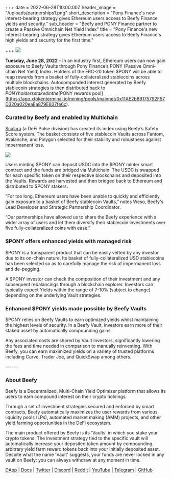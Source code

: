 +++
date = 2022-06-28T10:00:00Z
header_image = "/uploads/partnerships1.png"
short_description = "Pony Finance's new interest-bearing strategy gives Ethereum users access to Beefy Finance yields and security."
sub_header = "Beefy and PONY Finance partner to create a Passive Omnichain Net Yield Index"
title = "Pony Finance's new interest-bearing strategy gives Ethereum users access to Beefy Finance's high yields and security for the first time."

+++
![](/uploads/pony-index.png)

**Tuesday, June 28, 2022** – In an industry first, Ethereum users can now gain exposure to Beefy Vaults through Pony Finance’s PONY (Passive Omni-chain Net Yield) Index. Holders of the ERC-20 token $PONY will be able to reap rewards from a basket of fully-collateralized stablecoins across multiple blockchains. Autocompunded interest generated by Beefy stablecoin strategies is then distributed back to $PONY holders staked in the [$PONY rewards pool](https://app.xtokenterminal.io/mining/pools/mainnet/0x11AE2b89175792F57D320a020eaEa879E837fe6c).

### Curated by Beefy and enabled by Multichain

[Scalara](https://www.scalara.xyz/) (a DeFi Pulse division) has created its index using Beefy’s Safety Score system. The basket consists of five stablecoin Vaults across Fantom, Avalanche, and Polygon selected for their stability and robustness against impermanent loss.

![](/uploads/requires_.png)

Users minting $PONY can deposit USDC into the $PONY minter smart contract and the funds are bridged via Multichain. The USDC is swapped for each specific token on their respective blockchains and deposited into the Vaults. Rewards are harvested and then bridged back to Ethereum and distributed to $PONY stakers.

“For too long, Ethereum users have been unable to quickly and efficiently gain exposure to a basket of Beefy stablecoin Vaults,” notes Weso, Beefy's Lead Developer and Strategic Partnership Coordinator.

“Our partnerships have allowed us to share the Beefy experience with a wider array of users and let them diversify their stablecoin investments over five fully-collateralized coins with ease.”

### $PONY offers enhanced yields with managed risk

$PONY is a transparent product that can be easily vetted by any investor due to its on-chain nature. Its basket of fully-collateralized USD stablecoins has been selected so as to carefully manage the risk of impermanent loss and de-pegging.

A $PONY investor can check the composition of their investment and any subsequent rebalancings through a blockchain explorer. Investors can typically expect Yields within the range of 7-10% (subject to change) depending on the underlying Vault strategies.

### Enhanced $PONY yields made possible by Beefy Vaults

$PONY relies on Beefy Vaults to earn optimized yields whilst maintaining the highest levels of security. In a Beefy Vault, investors earn more of their staked asset by automatically compounding gains.

Any associated costs are shared by Vault investors, significantly lowering the fees and time needed in comparison to manually reinvesting. With Beefy, you can earn maximized yields on a variety of trusted platforms including Curve, Trader Joe, and QuickSwap among others.

—-—-

### About Beefy

Beefy is a Decentralized, Multi-Chain Yield Optimizer platform that allows its users to earn compound interest on their crypto holdings.

Through a set of investment strategies secured and enforced by smart contracts, Beefy automatically maximizes the user rewards from various liquidity pools (LPs),‌ ‌automated market making (AMM) projects,‌ ‌and‌ ‌other yield‌ farming ‌opportunities in the DeFi ecosystem.

The main product offered by Beefy is its 'Vaults' in which you stake your crypto tokens. The investment strategy tied to the specific vault will automatically increase your deposited token amount by compounding arbitrary yield farm reward tokens back into your initially deposited asset. Despite what the name 'Vault' suggests, your funds are never locked in any vault on Beefy: you can always withdraw at any moment in time.

[DApp](https://www.beefy.finance/) | [Docs](https://docs.beefy.finance/beefyfinance/) | [Twitter](https://twitter.com/beefyfinance) | [Discord](https://discord.com/invite/beefyfinance) | [Reddit](https://www.reddit.com/r/BeefyFinanceBIFI/) | [YouTube](https://www.youtube.com/c/beefyfinance) | [Telegram](https://t.me/beefyfinance) | [GitHub](https://github.com/beefyfinance)